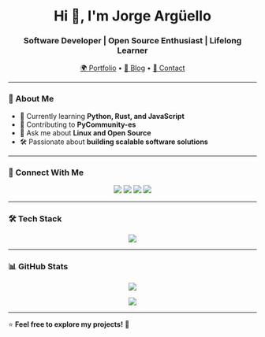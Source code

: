 <h1 align="center">Hi 👋, I'm Jorge Argüello</h1>
<h3 align="center">Software Developer | Open Source Enthusiast | Lifelong Learner</h3>

<p align="center">
  <a href="https://jorgearguello.net">🌍 Portfolio</a> •
  <a href="https://jorgearguello.net/blog/">📝 Blog</a> •
  <a href="mailto:al3x.argu@protonmail.com">📩 Contact</a>
</p>

---

### 🚀 About Me
- 🔹 Currently learning **Python, Rust, and JavaScript**
- 👥 Contributing to **PyCommunity-es**
- 💬 Ask me about **Linux and Open Source**
- 🛠️ Passionate about **building scalable software solutions**

---

### 📡 Connect With Me
<p align="center">
  <a href="https://twitter.com/al3x_argu"><img src="https://img.shields.io/badge/Twitter-%231DA1F2.svg?&style=flat-square&logo=twitter&logoColor=white"></a>
  <a href="https://www.linkedin.com/in/jorgearguello1999"><img src="https://img.shields.io/badge/LinkedIn-%230A66C2.svg?&style=flat-square&logo=linkedin&logoColor=white"></a>
  <a href="https://instagram.com/al3x_argu"><img src="https://img.shields.io/badge/Instagram-%23E4405F.svg?&style=flat-square&logo=instagram&logoColor=white"></a>
  <a href="https://www.youtube.com/@al3x_argu"><img src="https://img.shields.io/badge/YouTube-%23FF0000.svg?&style=flat-square&logo=youtube&logoColor=white"></a>
</p>

---

### 🛠️ Tech Stack
<p align="center">
  <img src="https://skillicons.dev/icons?i=python,rust,js,html,css,tailwind,django,flask,php,mysql,postgres,mongodb,sqlite,git,linux,nginx,docker,arduino,qt" />
</p>

---

### 📊 GitHub Stats
<p align="center">
  <img src="https://github-readme-stats.vercel.app/api/top-langs/?username=jorgearguello1999&layout=compact&theme=tokyonight" />
</p>
<p align="center">
  <img src="https://github-readme-stats.vercel.app/api?username=jorgearguello1999&show_icons=true&theme=tokyonight" />
</p>

---

⭐ **Feel free to explore my projects!** 🚀
